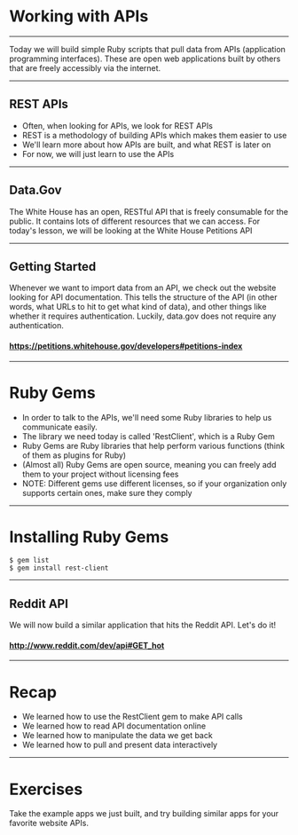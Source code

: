 # Working with APIs

---

Today we will build simple Ruby scripts that pull data from APIs (application programming interfaces). These are open web applications built by others that are freely accessibly via the internet. 

---

## REST APIs

* Often, when looking for APIs, we look for REST APIs
* REST is a methodology of building APIs which makes them easier to use
* We'll learn more about how APIs are built, and what REST is later on
* For now, we will just learn to use the APIs

---
## Data.Gov

The White House has an open, RESTful API that is freely consumable for the public. It contains lots of different resources that we can access. For today's lesson, we will be looking at the White House Petitions API

---
## Getting Started

Whenever we want to import data from an API, we check out the website looking for API documentation. This tells the structure of the API (in other words, what URLs to hit to get what kind of data), and other things like whether it requires authentication. Luckily, data.gov does not require any authentication.

#### https://petitions.whitehouse.gov/developers#petitions-index

---

# Ruby Gems

* In order to talk to the APIs, we'll need some Ruby libraries to help us communicate easily. 
* The library we need today is called 'RestClient', which is a Ruby Gem
* Ruby Gems are Ruby libraries that help perform various functions (think of them as plugins for Ruby)
* (Almost all) Ruby Gems are open source, meaning you can freely add them to your project without licensing fees
* NOTE: Different gems use different licenses, so if your organization only supports certain ones, make sure they comply

---
# Installing Ruby Gems

```
$ gem list
$ gem install rest-client

```
---

## Reddit API

We will now build a similar application that hits the Reddit API. Let's do it!

#### http://www.reddit.com/dev/api#GET_hot

---
# Recap

* We learned how to use the RestClient gem to make API calls
* We learned how to read API documentation online
* We learned how to manipulate the data we get back
* We learned how to pull and present data interactively

---
# Exercises

Take the example apps we just built, and try building similar apps for your favorite website APIs.